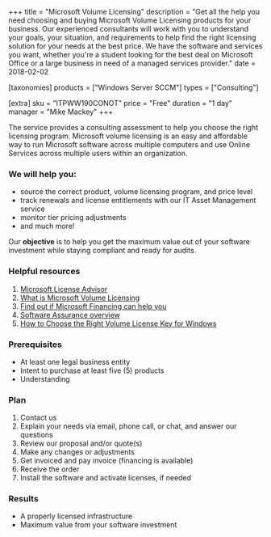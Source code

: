 +++
title = "Microsoft Volume Licensing"
description = "Get all the help you need choosing and buying Microsoft Volume Licensing products for your business. Our experienced consultants will work with you to understand your goals, your situation, and requirements to help find the right licensing solution for your needs at the best price. We have the software and services you want, whether you're a student looking for the best deal on Microsoft Office or a large business in need of a managed services provider."
date = 2018-02-02

[taxonomies]
products = ["Windows Server SCCM"]
types = ["Consulting"]

[extra]
sku = "ITPWW190CONOT"
price = "Free"
duration = "1 day"
manager = "Mike Mackey"
+++

The service provides a consulting assessment to help you choose the right
licensing program. Microsoft volume licensing is an easy and affordable
way to run Microsoft software across multiple computers and use Online
Services across multiple users within an organization.

### We will help you:

-   source the correct product, volume licensing program, and price level
-   track renewals and license entitlements with our IT Asset Management
    service
-  monitor tier pricing adjustments 
-  and much more!

Our **objective** is to help you get the maximum value out of your
software investment while staying compliant and ready for audits.

### Helpful resources

1.  [Microsoft License Advisor](http://mla.microsoft.com/)
2.  [What is Microsoft Volume
    Licensing](https://www.microsoft.com/en-us/licensing/licensing-programs/how-volume-licensing-works.aspx)
3.  [Find out if Microsoft Financing can help
    you](https://www.microsoft.com/en-us/Licensing/how-to-buy/financing.aspx)
4.  [Software Assurance
    overview](https://www.microsoft.com/en-us/licensing/licensing-programs/software-assurance-default.aspx)
5.  [How to Choose the Right Volume License Key for
    Windows](https://technet.microsoft.com/en-us/library/ee939271.aspx)

### Prerequisites

-   At least one legal business entity
-   Intent to purchase at least five (5) products
-   Understanding

### Plan

1.  Contact us
2.  Explain your needs via email, phone call, or chat, and answer our
    questions
3.  Review our proposal and/or quote(s)
4.  Make any changes or adjustments
5.  Get invoiced and pay invoice (financing is available)
6.  Receive the order
7.  Install the software and activate licenses, if needed

### Results

-   A properly licensed infrastructure
-   Maximum value from your software investment
